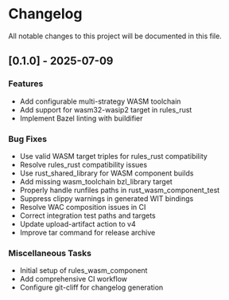 # Changelog

All notable changes to this project will be documented in this file.

## [0.1.0] - 2025-07-09

### Features

- Add configurable multi-strategy WASM toolchain
- Add support for wasm32-wasip2 target in rules_rust
- Implement Bazel linting with buildifier

### Bug Fixes

- Use valid WASM target triples for rules_rust compatibility
- Resolve rules_rust compatibility issues
- Use rust_shared_library for WASM component builds
- Add missing wasm_toolchain bzl_library target
- Properly handle runfiles paths in rust_wasm_component_test
- Suppress clippy warnings in generated WIT bindings
- Resolve WAC composition issues in CI
- Correct integration test paths and targets
- Update upload-artifact action to v4
- Improve tar command for release archive

### Miscellaneous Tasks

- Initial setup of rules_wasm_component
- Add comprehensive CI workflow
- Configure git-cliff for changelog generation

<!-- generated by git-cliff -->
